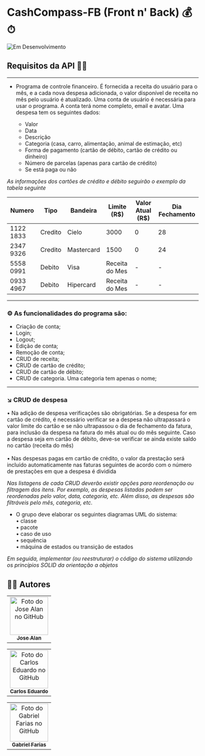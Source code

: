 # CashCompass-FB (Front n' Back) 💰⏱
![Em Desenvolvimento](http://img.shields.io/static/v1?label=STATUS&message=EM%20DESENVOLVIMENTO&color=yellow&style=for-the-badge)

## Requisitos da API 📃📌
---
* Programa de controle financeiro. É fornecida a receita do usuário para o mês, e a cada nova despesa adicionada, o valor 
disponível de receita no mês pelo usuário é atualizado. Uma conta de usuário é necessária para usar o programa. A 
conta terá nome completo, email e avatar. Uma despesa tem os seguintes dados:

  * Valor <br>
  * Data <br>
  * Descrição <br>
  * Categoria (casa, carro, alimentação, animal de estimação, etc) <br>
  * Forma de pagamento (cartão de débito, cartão de crédito ou dinheiro) <br>
  * Número de parcelas (apenas para cartão de crédito) <br>
  * Se está paga ou não <br>

*As informações dos cartões de crédito e débito seguirão o exemplo da tabela seguinte*

| Numero | Tipo | Bandeira | Limite (R$) | Valor Atual (R$) | Dia Fechamento |
| ------------- | ------------- |  ------------- |  ------------- |  ------------- |  ------------- |
| 1122 1833 | Credito | Cielo | 3000 | 0 | 28 |
| 2347 9326 | Credito | Mastercard | 1500 | 0 | 24 |
| 5558 0991 | Debito | Visa | Receita do Mes | - | - |
| 0933 4967 | Debito | Hipercard | Receita do Mes | - | - |

---
### ⚙ As funcionalidades do programa são:
 - Criação de conta;
 - Login;
 - Logout;
 - Edição de conta;
 - Remoção de conta;
 - CRUD de receita;
 - CRUD de cartão de crédito;
 - CRUD de cartão de débito;
 - CRUD de categoria. Uma categoria tem apenas o nome;
---

### ↘ CRUD de despesa
• Na adição de despesa verificações são obrigatórias. Se a despesa for em cartão de
crédito, é necessário verificar se a despesa não ultrapassará o valor limite do cartão e se
não ultrapassou o dia de fechamento da fatura, para inclusão da despesa na fatura do
mês atual ou do mês seguinte. Caso a despesa seja em cartão de débito, deve-se verificar
se ainda existe saldo no cartão (receita do mês) <br><br>
• Nas despesas pagas em cartão de crédito, o valor da prestação será incluído automaticamente
nas faturas seguintes de acordo com o número de prestações em que a despesa é
dividida

_Nas listagens de cada CRUD deverão existir opções para reordenação ou filtragem dos itens.
Por exemplo, as despesas listadas podem ser reordenadas pelo valor, data, categoria, etc. Além
disso, as despesas são filtráveis pelo mês, categoria, etc._

* O grupo deve elaborar os seguintes diagramas UML do sistema: <br>
 • classe <br>
 • pacote <br>
 • caso de uso <br>
 • sequência <br>
 • máquina de estados ou transição de estados <br>

_Em seguida, implementar (ou reestruturar) o código do sistema utilizando os princípios SOLID da
orientação a objetos_

<h2>👨‍💻 Autores</h2>

<table>
  <tr>
    <td align="center">
      <a href="https://github.com/theJoseAlan">
        <img src="https://avatars.githubusercontent.com/u/117518719?v=4" width="100px;" alt="Foto do Jose Alan no GitHub"/><br>
        <sub>
          <b>Jose Alan</b>
        </sub>
      </a>
    </td>
  </tr>
</table>

<table>
  <tr>
    <td align="center">
      <a href="https://github.com/carlosedu757">
        <img src="https://avatars.githubusercontent.com/u/74271104?v=4" width="100px;" alt="Foto do Carlos Eduardo no GitHub"/><br>
        <sub>
          <b>Carlos Eduardo</b>
        </sub>
      </a>
    </td>
  </tr>
</table>

<table>
  <tr>
    <td align="center">
      <a href="https://github.com/FireBlastL">
        <img src="https://github.com/carlosedu757/CashCompass-API/assets/117518719/7c42fdc7-a357-4600-a9d0-431614c1ce9e" width="100px;" alt="Foto do Gabriel Farias no GitHub"/><br>
        <sub>
          <b>Gabriel Farias</b>
        </sub>
      </a>
    </td>
  </tr>
</table>
